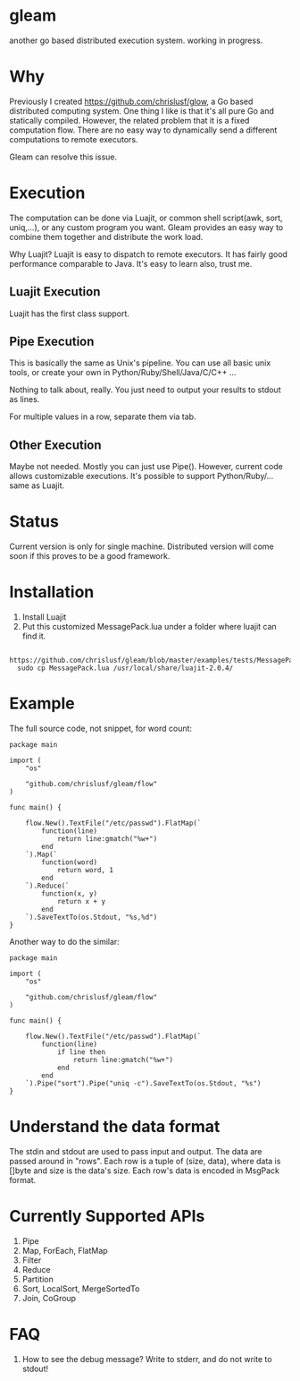 # gleam
another go based distributed execution system. working in progress.

# Why
Previously I created https://github.com/chrislusf/glow, a Go based distributed computing system. One thing I like is that 
it's all pure Go and statically compiled. However, the related problem that it is a fixed computation flow. 
There are no easy way to dynamically send a different computations to remote executors.

Gleam can resolve this issue. 

# Execution
The computation can be done via Luajit, or common shell script(awk, sort, uniq,...), or any custom program you want. Gleam provides an easy way to combine them together and distribute the work load.

Why Luajit? Luajit is easy to dispatch to remote executors. It has fairly good performance comparable to Java.
It's easy to learn also, trust me.

## Luajit Execution
Luajit has the first class support.

## Pipe Execution
This is basically the same as Unix's pipeline. You can use all basic unix tools, or create your own in Python/Ruby/Shell/Java/C/C++ ...

Nothing to talk about, really. You just need to output your results to stdout as lines.

For multiple values in a row, separate them via tab.

## Other Execution
Maybe not needed. Mostly you can just use Pipe(). However, current code allows customizable executions.
It's possible to support Python/Ruby/... same as Luajit.

# Status
Current version is only for single machine. Distributed version will come soon if this proves to be a good framework.

# Installation
1. Install Luajit
2. Put this customized MessagePack.lua under a folder where luajit can find it.
```
  https://github.com/chrislusf/gleam/blob/master/examples/tests/MessagePack.lua
  sudo cp MessagePack.lua /usr/local/share/luajit-2.0.4/
```
# Example

The full source code, not snippet, for word count:
```
package main

import (
	"os"

	"github.com/chrislusf/gleam/flow"
)

func main() {

	flow.New().TextFile("/etc/passwd").FlatMap(`
		function(line)
			return line:gmatch("%w+")
		end
	`).Map(`
		function(word)
			return word, 1
		end
	`).Reduce(`
		function(x, y)
			return x + y
		end
	`).SaveTextTo(os.Stdout, "%s,%d")
}

```

Another way to do the similar:
```
package main

import (
	"os"

	"github.com/chrislusf/gleam/flow"
)

func main() {

	flow.New().TextFile("/etc/passwd").FlatMap(`
		function(line)
			if line then
				return line:gmatch("%w+")
			end
		end
	`).Pipe("sort").Pipe("uniq -c").SaveTextTo(os.Stdout, "%s")
}

```

# Understand the data format
The stdin and stdout are used to pass input and output. The data are passed around in "rows". Each row is a tuple of
(size, data), where data is []byte and size is the data's size. Each row's data is encoded in MsgPack format.

# Currently Supported APIs
1. Pipe
2. Map, ForEach, FlatMap
3. Filter
4. Reduce
5. Partition
6. Sort, LocalSort, MergeSortedTo
7. Join, CoGroup


# FAQ
1. How to see the debug message?
Write to stderr, and do not write to stdout!

